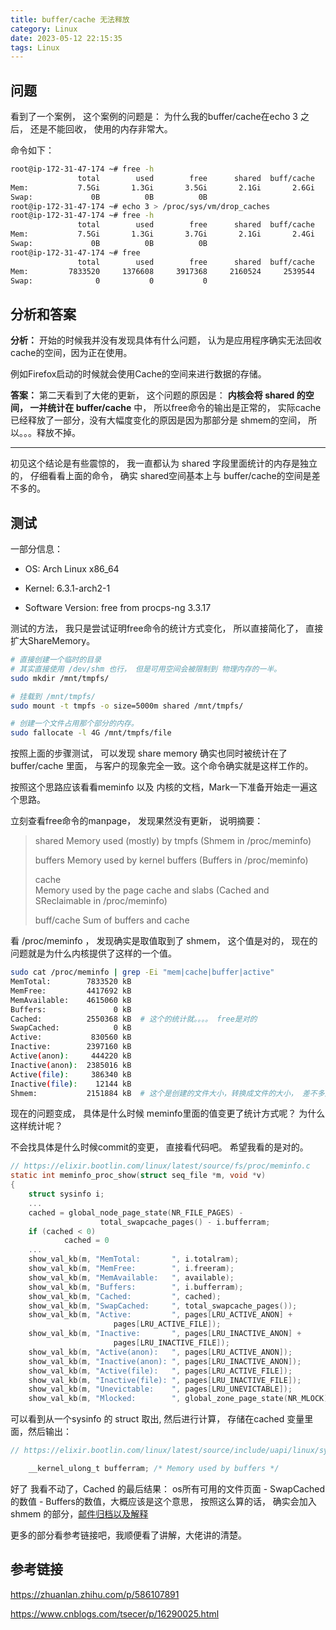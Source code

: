 ```yaml
---
title: buffer/cache 无法释放
category: Linux
date: 2023-05-12 22:15:35
tags: Linux
---
```


## 问题

看到了一个案例， 这个案例的问题是： 为什么我的buffer/cache在echo 3 之后， 还是不能回收， 使用的内存非常大。

命令如下： 

```bash	
root@ip-172-31-47-174 ~# free -h
               total        used        free      shared  buff/cache   available
Mem:           7.5Gi       1.3Gi       3.5Gi       2.1Gi       2.6Gi       3.8Gi
Swap:             0B          0B          0B
root@ip-172-31-47-174 ~# echo 3 > /proc/sys/vm/drop_caches
root@ip-172-31-47-174 ~# free -h
               total        used        free      shared  buff/cache   available
Mem:           7.5Gi       1.3Gi       3.7Gi       2.1Gi       2.4Gi       3.9Gi
Swap:             0B          0B          0B
root@ip-172-31-47-174 ~# free
               total        used        free      shared  buff/cache   available
Mem:         7833520     1376608     3917368     2160524     2539544     4059944
Swap:              0           0           0
```



## 分析和答案

**分析：** 开始的时候我并没有发现具体有什么问题， 认为是应用程序确实无法回收cache的空间，因为正在使用。

例如Firefox启动的时候就会使用Cache的空间来进行数据的存储。  

**答案：** 第二天看到了大佬的更新， 这个问题的原因是： **内核会将 shared 的空间， 一并统计在 buffer/cache** 中， 所以free命令的输出是正常的， 实际cache已经释放了一部分，没有大幅度变化的原因是因为那部分是 shmem的空间， 所以。。。释放不掉。  

---

初见这个结论是有些震惊的， 我一直都认为 shared 字段里面统计的内存是独立的， 仔细看看上面的命令， 确实 shared空间基本上与 buffer/cache的空间是差不多的。  

## 测试   

一部分信息：   

- OS: Arch Linux x86_64  

- Kernel: 6.3.1-arch2-1  

* Software Version: free from procps-ng 3.3.17  

测试的方法， 我只是尝试证明free命令的统计方式变化， 所以直接简化了， 直接扩大ShareMemory。  

```bash
# 直接创建一个临时的目录
# 其实直接使用 /dev/shm 也行， 但是可用空间会被限制到 物理内存的一半。
sudo mkdir /mnt/tmpfs/ 

# 挂载到 /mnt/tmpfs/
sudo mount -t tmpfs -o size=5000m shared /mnt/tmpfs/

# 创建一个文件占用那个部分的内存。
sudo fallocate -l 4G /mnt/tmpfs/file
```

按照上面的步骤测试， 可以发现 share memory 确实也同时被统计在了 buffer/cache 里面， 与客户的现象完全一致。这个命令确实就是这样工作的。  

按照这个思路应该看看meminfo 以及 内核的文档，Mark一下准备开始走一遍这个思路。   

立刻查看free命令的manpage， 发现果然没有更新， 说明摘要： 

>shared 
>Memory used (mostly) by tmpfs (Shmem in /proc/meminfo)
>
>buffers
>Memory used by kernel buffers (Buffers in /proc/meminfo)
>
>cache  
>Memory  used  by  the  page  cache  and  slabs  (Cached  and SReclaimable in /proc/meminfo)
>
>buff/cache
>Sum of buffers and cache

看 /proc/meminfo ， 发现确实是取值取到了 shmem， 这个值是对的， 现在的问题就是为什么内核提供了这样的一个值。

```bash
sudo cat /proc/meminfo | grep -Ei "mem|cache|buffer|active"
MemTotal:        7833520 kB
MemFree:         4417692 kB
MemAvailable:    4615060 kB
Buffers:               0 kB
Cached:          2550368 kB  # 这个的统计就。。。。 free是对的
SwapCached:            0 kB
Active:           830560 kB
Inactive:        2397160 kB
Active(anon):     444220 kB
Inactive(anon):  2385016 kB
Active(file):     386340 kB
Inactive(file):    12144 kB
Shmem:           2151884 kB  # 这个是创建的文件大小，转换成文件的大小， 差不多是 2G 左右。
```

现在的问题变成， 具体是什么时候 meminfo里面的值变更了统计方式呢？ 为什么这样统计呢？ 

不会找具体是什么时候commit的变更， 直接看代码吧。 希望我看的是对的。 

```c
// https://elixir.bootlin.com/linux/latest/source/fs/proc/meminfo.c
static int meminfo_proc_show(struct seq_file *m, void *v)
{
	struct sysinfo i;
    ...
	cached = global_node_page_state(NR_FILE_PAGES) -
			        total_swapcache_pages() - i.bufferram;
	if (cached < 0)
		    cached = 0
    ...
    show_val_kb(m, "MemTotal:       ", i.totalram);
	show_val_kb(m, "MemFree:        ", i.freeram);
	show_val_kb(m, "MemAvailable:   ", available);
	show_val_kb(m, "Buffers:        ", i.bufferram);
	show_val_kb(m, "Cached:         ", cached); 
	show_val_kb(m, "SwapCached:     ", total_swapcache_pages());
	show_val_kb(m, "Active:         ", pages[LRU_ACTIVE_ANON] +
					   pages[LRU_ACTIVE_FILE]);
	show_val_kb(m, "Inactive:       ", pages[LRU_INACTIVE_ANON] +
					   pages[LRU_INACTIVE_FILE]);
	show_val_kb(m, "Active(anon):   ", pages[LRU_ACTIVE_ANON]);
	show_val_kb(m, "Inactive(anon): ", pages[LRU_INACTIVE_ANON]);
	show_val_kb(m, "Active(file):   ", pages[LRU_ACTIVE_FILE]);
	show_val_kb(m, "Inactive(file): ", pages[LRU_INACTIVE_FILE]);
	show_val_kb(m, "Unevictable:    ", pages[LRU_UNEVICTABLE]);
	show_val_kb(m, "Mlocked:        ", global_zone_page_state(NR_MLOCK));

```

可以看到从一个sysinfo 的 struct 取出, 然后进行计算， 存储在cached 变量里面，然后输出： 

```c++
// https://elixir.bootlin.com/linux/latest/source/include/uapi/linux/sysinfo.h#L14

	__kernel_ulong_t bufferram;	/* Memory used by buffers */
```

好了 我看不动了，Cached 的最后结果： os所有可用的文件页面 - SwapCached的数值 - Buffers的数值，大概应该是这个意思， 按照这么算的话， 确实会加入 shmem 的部分，[邮件归档以及解释](https://lore.kernel.org/all/YS0Eq+tNe4Pr7O0X@casper.infradead.org/T/)

更多的部分看参考链接吧，我顺便看了讲解，大佬讲的清楚。



## 参考链接

https://zhuanlan.zhihu.com/p/586107891

https://www.cnblogs.com/tsecer/p/16290025.html





